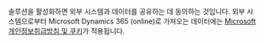 솔루션을 활성화하면 외부 시스템과 데이터를 공유하는 데 동의하는 것입니다. 외부 시스템으로부터 Microsoft Dynamics 365 (online)로 가져오는 데이터에는 [Microsoft 개인정보취급방침 및 쿠키](https://go.microsoft.com/fwlink/p/?LinkID=521839)가 적용됩니다.